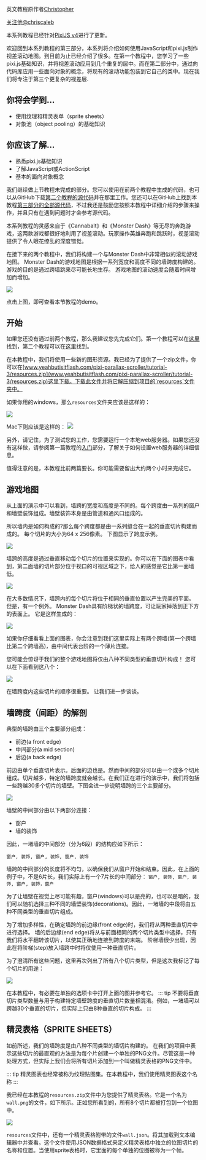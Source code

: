 英文教程原作者[Christopher](http://www.yeahbutisitflash.com/?author=1)

[关注他@chriscaleb](https://twitter.com/intent/follow?screen_name=chriscaleb)

本系列教程已经针对[PixiJS v4](http://www.pixijs.com/)进行了更新。

欢迎回到本系列教程的第三部分，本系列将介绍如何使用JavaScript和pixi.js制作视差滚动地图。到目前为止已经介绍了很多。在第一个教程中，您学习了一些pixi.js基础知识，并将视差滚动应用到几个重复的层中。而在第二部分中，通过向代码库应用一些面向对象的概念，将现有的滚动功能包装到它自己的类中。现在我们将专注于第三个更复杂的视差层.

## 你将会学到...

- 使用纹理和精灵表单（sprite sheets）
- 对象池（object pooling）的基础知识

## 你应该了解...

- 熟悉pixi.js基础知识
- 了解JavaScript或ActionScript
- 基本的面向对象概念

我们继续做上节教程未完成的部分。您可以使用在前两个教程中生成的代码，也可以从GitHub下载[第二个教程的源代码](https://github.com/ccaleb/pixi-parallax-scroller/tree/master/tutorial-2)并在那里工作。您还可以在GitHub上找到本教程[第三部分的全部源代码](https://github.com/ccaleb/pixi-parallax-scroller/tree/master/tutorial-3)，不过我还是鼓励您按照本教程中详细介绍的步骤来操作，并且只有在遇到问题时才会参考源代码。

本系列教程的灵感来自于《Cannabalt》和《Monster Dash》等无尽的奔跑游戏，这两款游戏都很好地利用了视差滚动。玩家操作英雄奔跑和跳跃时，视差滚动提供了令人眼花缭乱的深度错觉。

在接下来的两个教程中，我们将构建一个与Monster Dash中非常相似的滚动游戏地图。 Monster Dash的游戏地图是根据一系列宽度和高度不同的墙跨度构建的。 游戏的目的是通过跨墙跳来尽可能长地生存。 游戏地图的滚动速度会随着时间增加而增加。


<a href="http://www.yeahbutisitflash.com/pixi-parallax-scroller/final/index.html">![](/images/scroller/ps-tut1-screenshot1.png)</a>

点击上图，即可查看本节教程的demo。

## 开始

如果您还没有通过前两个教程，那么我建议您先完成它们。第一个教程可以在[这里](/guide/parallax-scroller/part-1.md)找到，第二个教程可以在[这里](/guide/parallax-scroller/part-2.md)找到。

在本教程中，我们将使用一些新的图形资源。我已经为了提供了一个zip文件，你可以在[www.yeahbutisitflash.com/pixi-parallax-scroller/tutorial-3/resources.zip](www.yeahbutisitflash.com/pixi-parallax-scroller/tutorial-3/resources.zip)这里下载。下载此文件并将它解压缩到项目的`resources`文件夹中。

如果你用的windows，那么`resources`文件夹应该是这样的：

![](/images/scroller/ps-tut3-screenshot1.png)

Mac下则应该是这样的：
![](/images/scroller/ps-tut3-screenshot2.png)

另外，请记住，为了测试您的工作，您需要运行一个本地web服务器。如果您还没有这样做，请参阅第一篇教程的[入门](/guide/parallax-scroller/part-1.md#入门)部分，了解关于如何设置web服务器的详细信息。

值得注意的是，本教程比前两篇要长。你可能需要留出大约两个小时来完成它。

## 游戏地图
从上面的演示中可以看到，墙跨的宽度和高度是不同的。每个跨度由一系列的窗户和墙壁装饰组成。墙壁装饰本身是由管道和通风口组成的。

所以墙内是如何构成的?那么每个跨度都是由一系列缝合在一起的垂直切片构建而成的。 每个切片的大小为64 x 256像素。 下图显示了跨度示例。

![](/images/scroller/diagram-1.png)

墙跨的高度是通过垂直移动每个切片的位置来实现的。你可以在下面的图表中看到，第二面墙的切片部分位于视口的可视区域之下，给人的感觉是它比第一面墙低。

![](/images/scroller/diagram-2.png)

在大多数情况下，墙跨内的每个切片将位于相同的垂直位置以产生完美的平面。 但是，有一个例外。 Monster Dash具有阶梯状的墙跨度，可让玩家掉落到正下方的表面上。 它是这样生成的：

![](/images/scroller/diagram-3.png)

如果你仔细看看上面的图表，你会注意到我们这里实际上有两个跨墙(第一个跨墙比第二个跨墙高)，由中间代表台阶的一个薄片连接。

您可能会惊讶于我们的整个游戏地图将仅由八种不同类型的垂直切片构成！ 您可以在下面看到这八个：

![](/images/scroller/diagram-4.png)

在墙跨度内这些切片的顺序很重要。 让我们进一步谈谈。
## 墙跨度（间距）的解剖

典型的墙跨由三个主要部分组成：

- 前边(a front edge)
- 中间部分(a mid section)
- 后边(a back edge)

前边由单个垂直切片表示。后面的边也是。然而中间的部分可以由一个或多个切片组成。切片越多，特定的墙跨度就会越长。在我们正在进行的演示中，我们将包括一些跨越30多个切片的墙壁。下图会进一步说明墙跨的三个主要部分。

![](/images/scroller/diagram-5.png)

墙壁的中间部分由以下两部分连接：

- 窗户
- 墙的装饰

因此，一堵墙的中间部分（分为6段）的结构应如下所示：

`窗户, 装饰, 窗户, 装饰, 窗户, 装饰`

墙跨的中间部分的长度将不均匀，以确保我们从窗户开始和结束。因此，在上面的例子中，不是6片长，我们实际上有一个7片长的中间部分：
`窗户, 装饰, 窗户, 装饰, 窗户, 装饰，窗户`

为了让墙壁在视觉上尽可能有趣，窗户(windows)可以是亮的，也可以是暗的，我们可以随机选择三种不同的墙壁装饰(decorations)。因此，一堵墙的中段将由五种不同类型的垂直切片组成。

为了增加多样性，在确定墙跨的前边缘(front edge)时，我们将从两种垂直切片中进行选择。 墙的后边缘(end edge)将从与前面相同的两个切片类型中选择，只有我们将水平翻转该切片，以使其正确地连接到跨度的末端。 阶梯墙很少出现，因此在将阶梯(step)放入墙跨中时将仅使用一种垂直切片。

为了澄清所有这些问题，这里再次列出了所有八个切片类型，但是这次我标记了每个切片的用途：

![](/images/scroller/diagram-6-1024x531.png)

在本教程中，有必要在单独的选项卡中打开上面的图并参考它。
::: tip
不要将垂直切片类型数量与用于构建特定墙壁跨度的垂直切片数量相混淆。例如，一堵墙可以跨越30个垂直的切片，但实际上只由8种垂直的切片构成。
:::

## 精灵表格（SPRITE SHEETS）

如前所述，我们的墙跨度是由八种不同类型的墙切片构建的。 在我们的项目中表示这些切片的最直观的方法是为每个片创建一个单独的PNG文件。尽管这是一种处理方式，但实际上我们会将所有切片添加到一个叫做精灵表格的PNG文件中。

::: tip
精灵图表也经常被称为纹理贴图集。在本教程中，我们使用精灵图表这个名称
:::

我已经在本教程的`resources.zip`文件中为您提供了精灵表格。它是一个名为`wall.png`的文件，如下所示。正如您所看到的，所有8个切片都被打包到一个位图中。

![](/images/scroller/sprite-sheet.png)

`resources`文件中，还有一个精灵表格附带的文件`wall.json`。将其加载到文本编辑器中并查看。这个文件使用JSON数据格式来定义精灵表格中独立的位图切片的名称和位置。当使用sprite表格时，它里面的每个单独的位图被称为一个帧。

